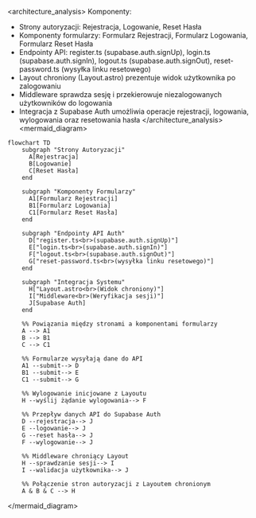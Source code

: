 <architecture_analysis>
Komponenty:
- Strony autoryzacji: Rejestracja, Logowanie, Reset Hasła
- Komponenty formularzy: Formularz Rejestracji, Formularz Logowania, Formularz Reset Hasła
- Endpointy API: register.ts (supabase.auth.signUp), login.ts (supabase.auth.signIn), logout.ts (supabase.auth.signOut), reset-password.ts (wysyłka linku resetowego)
- Layout chroniony (Layout.astro) prezentuje widok użytkownika po zalogowaniu
- Middleware sprawdza sesję i przekierowuje niezalogowanych użytkowników do logowania
- Integracja z Supabase Auth umożliwia operacje rejestracji, logowania, wylogowania oraz resetowania hasła
</architecture_analysis>
<mermaid_diagram>
```mermaid
flowchart TD
    subgraph "Strony Autoryzacji"
      A[Rejestracja]
      B[Logowanie]
      C[Reset Hasła]
    end

    subgraph "Komponenty Formularzy"
      A1[Formularz Rejestracji]
      B1[Formularz Logowania]
      C1[Formularz Reset Hasła]
    end

    subgraph "Endpointy API Auth"
      D["register.ts<br>(supabase.auth.signUp)"]
      E["login.ts<br>(supabase.auth.signIn)"]
      F["logout.ts<br>(supabase.auth.signOut)"]
      G["reset-password.ts<br>(wysyłka linku resetowego)"]
    end

    subgraph "Integracja Systemu"
      H["Layout.astro<br>(Widok chroniony)"]
      I["Middleware<br>(Weryfikacja sesji)"]
      J[Supabase Auth]
    end

    %% Powiązania między stronami a komponentami formularzy
    A --> A1
    B --> B1
    C --> C1

    %% Formularze wysyłają dane do API
    A1 --submit--> D
    B1 --submit--> E
    C1 --submit--> G

    %% Wylogowanie inicjowane z Layoutu
    H --wyślij żądanie wylogowania--> F

    %% Przepływ danych API do Supabase Auth
    D --rejestracja--> J
    E --logowanie--> J
    G --reset hasła--> J
    F --wylogowanie--> J

    %% Middleware chroniący Layout
    H --sprawdzanie sesji--> I
    I --walidacja użytkownika--> J

    %% Połączenie stron autoryzacji z Layoutem chronionym
    A & B & C --> H
```
</mermaid_diagram>
